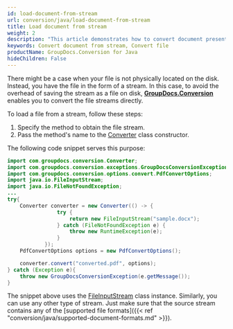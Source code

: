```yaml
---
id: load-document-from-stream
url: conversion/java/load-document-from-stream
title: Load document from stream
weight: 2
description: "This article demonstrates how to convert document presented as stream using GroupDocs.Conversion for Java API."
keywords: Convert document from stream, Convert file
productName: GroupDocs.Conversion for Java
hideChildren: False
---
```

There might be a case when your file is not physically located on the disk. Instead, you have the file in the form of a stream. In this case, to avoid the overhead of saving the stream as a file on disk, [**GroupDocs.Conversion**](https://products.groupdocs.com/conversion/java) enables you to convert the file streams directly.

To load a file from a stream, follow these steps:

1.  Specify the method to obtain the file stream.
2.  Pass the method's name to the [Converter](https://reference.groupdocs.com/java/conversion/com.groupdocs.conversion/Converter) class constructor.

The following code snippet serves this purpose:

```java
import com.groupdocs.conversion.Converter;
import com.groupdocs.conversion.exceptions.GroupDocsConversionException;
import com.groupdocs.conversion.options.convert.PdfConvertOptions;
import java.io.FileInputStream;
import java.io.FileNotFoundException;
...
try{
    Converter converter = new Converter(() -> {
                try {
                    return new FileInputStream("sample.docx");
                } catch (FileNotFoundException e) {
                    throw new RuntimeException(e);
                }
            });
    PdfConvertOptions options = new PdfConvertOptions();

    converter.convert("converted.pdf", options);
} catch (Exception e){
    throw new GroupDocsConversionException(e.getMessage());
}
```

The snippet above uses the [FileInputStream](https://docs.oracle.com/javase/8/docs/api/java/io/FileInputStream.html) class instance. Similarly, you can use any other type of stream. Just make sure that the source stream contains any of the [supported file formats]({{< ref "conversion/java/supported-document-formats.md" >}}).
